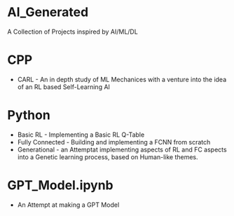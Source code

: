 # AI_Generated

A Collection of Projects inspired by AI/ML/DL 

 # CPP

 - CARL - An in depth study of ML Mechanices with a venture into the idea of an RL based Self-Learning AI

 # Python

 - Basic RL - Implementing a Basic RL Q-Table
 - Fully Connected - Building and implementing a FCNN from scratch
 - Generational - an Attemptat implementing aspects of RL and FC aspects into a Genetic learning process, based on Human-like themes.

 # GPT_Model.ipynb
 
 - An Attempt at making a GPT Model
